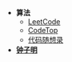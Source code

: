 * **算法**
  * [LeetCode](https://leetcode.cn/)
  * [CodeTop](https://codetop.cc/)
  * [代码随想录](https://programmercarl.com/)
* [**钟子明**](https://zzming.cn/)